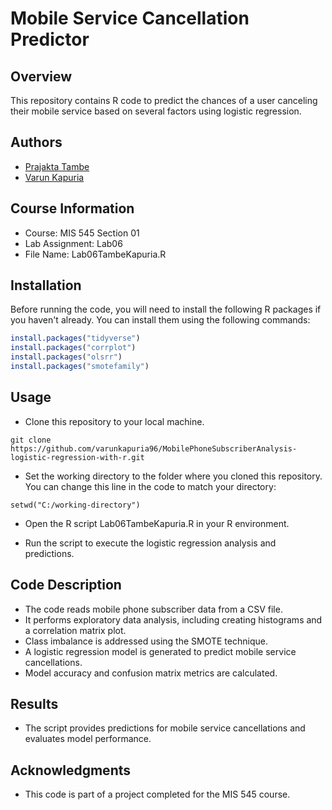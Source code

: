 # Mobile Service Cancellation Predictor

## Overview
This repository contains R code to predict the chances of a user canceling their mobile service based on several factors using logistic regression.

## Authors
- [Prajakta Tambe](#)
- [Varun Kapuria](#)

## Course Information
- Course: MIS 545 Section 01
- Lab Assignment: Lab06
- File Name: Lab06TambeKapuria.R

## Installation
Before running the code, you will need to install the following R packages if you haven't already. You can install them using the following commands:

```R
install.packages("tidyverse")
install.packages("corrplot")
install.packages("olsrr")
install.packages("smotefamily")
```

## Usage
- Clone this repository to your local machine.
```
git clone https://github.com/varunkapuria96/MobilePhoneSubscriberAnalysis-logistic-regression-with-r.git
```

- Set the working directory to the folder where you cloned this repository. You can change this line in the code to match your directory:

```
setwd("C:/working-directory")
```
- Open the R script Lab06TambeKapuria.R in your R environment.

- Run the script to execute the logistic regression analysis and predictions.

## Code Description
- The code reads mobile phone subscriber data from a CSV file.
- It performs exploratory data analysis, including creating histograms and a correlation matrix plot.
- Class imbalance is addressed using the SMOTE technique.
- A logistic regression model is generated to predict mobile service cancellations.
- Model accuracy and confusion matrix metrics are calculated.

## Results
- The script provides predictions for mobile service cancellations and evaluates model performance.

## Acknowledgments
- This code is part of a project completed for the MIS 545 course.
